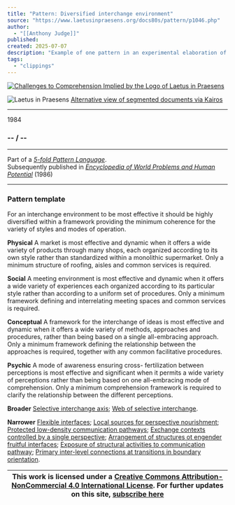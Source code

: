 ```yaml
---
title: "Pattern: Diversified interchange environment"
source: "https://www.laetusinpraesens.org/docs80s/pattern/p1046.php"
author:
  - "[[Anthony Judge]]"
published:
created: 2025-07-07
description: "Example of one pattern in an experimental elaboration of a 5-fold pattern language. This explores the parallel between patterns at the physical level, the social level, the conceptual level, and the psychic level in the light of an underlying template based on the insights of Christopher Alexander"
tags:
  - "clippings"
---
```

[![Challenges to Comprehension Implied by the Logo
of Laetus in Praesens](https://www.laetusinpraesens.org/common/images/achngcol.jpg "Challenges to Comprehension Implied by the Logo
of Laetus in Praesens")](https://www.laetusinpraesens.org/context/logo_laetus.php)

![Laetus in Praesens](https://www.laetusinpraesens.org/common/images/laetus_title2.png) [Alternative view of segmented documents via Kairos](https://kairos.laetusinpraesens.org/p1046_8_pat_h_1)

---

1984

### \-- / --

---

Part of a *[5-fold Pattern Language](https://www.laetusinpraesens.org/docs80s/84patlan.php)*.  
Subsequently published in *[Encyclopedia of World Problems and Human Potential](https://www.un-intelligible.org/projects/homeency.php)* (1986)

---

### Pattern template

For an interchange environment to be most effective it should be highly diversified within a framework providing the minimum coherence for the variety of styles and modes of operation.

**Physical** A market is most effective and dynamic when it offers a wide variety of products through many shops, each organized according to its own style rather than standardized within a monolithic supermarket. Only a minimum structure of roofing, aisles and common services is required.

**Social** A meeting environment is most effective and dynamic when it offers a wide variety of experiences each organized according to its particular style rather than according to a uniform set of procedures. Only a minimum framework defining and interrelating meeting spaces and common services is required.

**Conceptual** A framework for the interchange of ideas is most effective and dynamic when it offers a wide variety of methods, approaches and procedures, rather than being based on a single all-embracing approach. Only a minimum framework defining the relationship between the approaches is required, together with any common facilitative procedures.

**Psychic** A mode of awareness ensuring cross- fertilization between perceptions is most effective and significant when it permits a wide variety of perceptions rather than being based on one all-embracing mode of comprehension. Only a minimum comprehension framework is required to clarify the relationship between the different perceptions.

**Broader** [Selective interchange axis](https://www.laetusinpraesens.org/docs80s/pattern/p1032.php); [Web of selective interchange](https://www.laetusinpraesens.org/docs80s/pattern/p1019.php).

**Narrower** [Flexible interfaces](https://www.laetusinpraesens.org/docs80s/pattern/p1244.php); [Local sources for perspective nourishment](https://www.laetusinpraesens.org/docs80s/pattern/p1089.php); [Protected low-density communication pathways](https://www.laetusinpraesens.org/docs80s/pattern/p1101.php); [Exchange contexts controlled by a single perspective](https://www.laetusinpraesens.org/docs80s/pattern/p1087.php); [Arrangement of structures ot engender fruitful interfaces](https://www.laetusinpraesens.org/docs80s/pattern/p1100.php); [Exposure of structural activities to communication pathway](https://www.laetusinpraesens.org/docs80s/pattern/p1165.php); [Primary inter-level connections at transitions in boundary orientation](https://www.laetusinpraesens.org/docs80s/pattern/p1212.php).

| This work is licensed under a [Creative Commons Attribution-NonCommercial 4.0 International License](http://creativecommons.org/licenses/by-nc/4.0/).  For further updates on this site, [subscribe here](https://laetusinpraesens.us19.list-manage.com/subscribe/post?u=1b1bc3aae057999099ff24455&id=4c64c53b45) |
| --- |